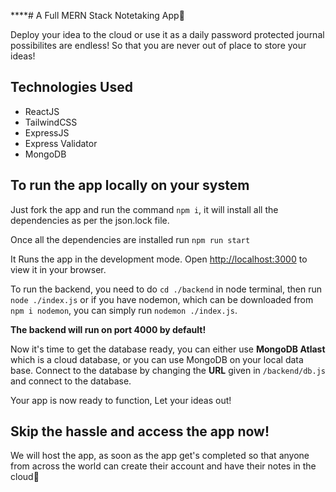****# A Full MERN Stack Notetaking App💜

Deploy your idea to the cloud or use it as a daily password protected journal possibilites are endless!
So that you are never out of place to store your ideas!

## Technologies Used

* ReactJS
* TailwindCSS
* ExpressJS
* Express Validator
* MongoDB

## To run the app locally on your system

Just fork the app and run the command `npm i`, it will install all the dependencies as per the json.lock file.

Once all the dependencies are installed run `npm run start`

It Runs the app in the development mode.
Open [http://localhost:3000](http://localhost:3000) to view it in your browser.

To run the backend, you need to do `cd ./backend` in node terminal, then run `node ./index.js` or if you have nodemon, which can be downloaded from `npm i nodemon`, you can simply run `nodemon ./index.js`.

**The backend will run on port 4000 by default!**

Now it's time to get the database ready, you can either use **MongoDB Atlast** which is a cloud database, or you can use MongoDB on your local data base. Connect to the database by changing the **URL** given in `/backend/db.js` and connect to the database.

Your app is now ready to function, Let your ideas out!

## Skip the hassle and access the app now!

We will host the app, as soon as the app get's completed so that anyone from across the world can create their account and have their notes in the cloud💜
